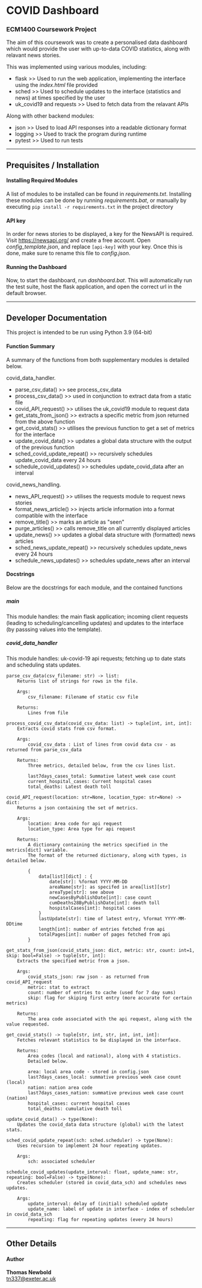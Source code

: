 # COVID Dashboard

### ECM1400 Coursework Project

The aim of this coursework was to create a personalised data dashboard which would provide the user with up-to-data COVID statistics, along with relavant news stories.


This was implemented using various modules, including:  
- flask >> Used to run the web application, implementing the interface using the *index.html* file provided  
- sched >> Used to schedule updates to the interface (statistics and news) at times specified by the user  
- uk_covid19 and requests >> Used to fetch data from the relavant APIs  


Along with other backend modules:  
- json >> Used to load API responses into a readable dictionary format  
- logging >> Used to track the program during runtime  
- pytest >> Used to run tests  

---

## Prequisites / Installation

#### Installing Required Modules

A list of modules to be installed can be found in *requirements.txt*. Installing these modules can be done by running *requirements.bat*, or manually by executing `pip install -r requirements.txt` in the project directory

#### API key

In order for news stories to be displayed, a key for the NewsAPI is required.  
Visit <https://newsapi.org/> and create a free account. Open *config_template.json*, and replace `[api-key]` with your key. Once this is done, make sure to rename this file to *config.json*.

#### Running the Dashboard

Now, to start the dashboard, run *dashboard.bat*. This will automatically run the test suite, host the flask application, and open the correct url in the default browser.

---

## Developer Documentation

This project is intended to be run using Python 3.9 (64-bit)

#### Function Summary

A summary of the functions from both supplementary modules is detailed below.


covid_data_handler.
- parse_csv_data() >> see process_csv_data
- process_csv_data() >> used in conjunction to extract data from a static file
- covid_API_request() >> utilises the uk_covid19 module to request data
- get_stats_from_json() >> extracts a specific metric from json returned from the above function
- get_covid_stats() >> utilises the previous function to get a set of metrics for the interface
- update_covid_data() >> updates a global data structure with the output of the previous function
- sched_covid_update_repeat() >> recursively schedules update_covid_data every 24 hours
- schedule_covid_updates() >> schedules update_covid_data after an interval


covid_news_handling.
- news_API_request() >> utilises the requests module to request news stories
- format_news_article() >> injects article information into a format compatible with the interface
- remove_title() >> marks an article as "seen"
- purge_articles() >> calls remove_title on all currently displayed articles
- update_news() >> updates a global data structure with (formatted) news articles
- sched_news_update_repeat() >> recursively schedules update_news every 24 hours
- schedule_news_updates() >> schedules update_news after an interval

#### Docstrings

Below are the docstrings for each module, and the contained functions

##### main

This module handles: the main flask application; incoming client requests  
(leading to scheduling/cancelling updates) and updates to the interface  
(by passsing values into the template).

##### covid_data_handler

This module handles: uk-covid-19 api requests; fetching up to date stats  
and scheduling stats updates.

    parse_csv_data(csv_filename: str) -> list:
        Returns list of strings for rows in the file.
   
        Args:
            csv_filename: Filename of static csv file
  
        Returns:
            Lines from file

    process_covid_csv_data(covid_csv_data: list) -> tuple[int, int, int]:
        Extracts covid stats from csv format.
    
        Args:
            covid_csv_data : List of lines from covid data csv - as returned from parse_csv_data

        Returns:
            Three metrics, detailed below, from the csv lines list.

            last7days_cases_total: Summative latest week case count
            current_hospital_cases: Current hospital cases
            total_deaths: Latest death toll

    covid_API_request(location: str=None, location_type: str=None) -> dict:
        Returns a json containing the set of metrics.

        Args:
            location: Area code for api request
            location_type: Area type for api request

        Returns:
            A dictionary containing the metrics specified in the metrics[dict] variable.
            The format of the returned dictionary, along with types, is detailed below.

            {
                data[list][dict] : {
                    date[str]: %format YYYY-MM-DD
                    areaName[str]: as specifed in area[list][str]
                    areaType[str]: see above
                    newCasesByPublishDate[int]: case count
                    cumDeaths28ByPublishDate[int]: death toll
                    hospitalCases[int]: hospital cases
                }
                lastUpdate[str]: time of latest entry, %format YYYY-MM-DDtime
                length[int]: number of entries fetched from api
                totalPages[int]: number of pages fetched from api
            }

    get_stats_from_json(covid_stats_json: dict, metric: str, count: int=1, skip: bool=False) -> tuple[str, int]:
        Extracts the specified metric from a json.

        Args:
            covid_stats_json: raw json - as returned from covid_API_request
            metric: stat to extract
            count: number of entries to cache (used for 7 day sums)
            skip: flag for skiping first entry (more accurate for certain metrics)

        Returns:
            The area code associated with the api request, along with the value requested.

    get_covid_stats() -> tuple[str, int, str, int, int, int]:
        Fetches relevant statistics to be displayed in the interface.

        Returns:
            Area codes (local and national), along with 4 statistics.
            Detailed below.
        
            area: local area code - stored in config.json
            last7days_cases_local: summative previous week case count (local)
            nation: nation area code
            last7days_cases_nation: summative previous week case count (nation)
            hospital_cases: current hospital cases
            total_deaths: cumulative death toll

    update_covid_data() -> type(None):
        Updates the covid_data data structure (global) with the latest stats.

    sched_covid_update_repeat(sch: sched.scheduler) -> type(None):
        Uses recursion to implement 24 hour repeating updates.

        Args:
            sch: associated scheduler

    schedule_covid_updates(update_interval: float, update_name: str, repeating: bool=False) -> type(None):
        Creates scheduler (stored in covid_data_sch) and schedules news updates.

        Args:
            update_interval: delay of (initial) scheduled update
            update_name: label of update in interface - index of scheduler in covid_data_sch
            repeating: flag for repeating updates (every 24 hours)

---

## Other Details

#### Author

**Thomas Newbold**  
<tn337@exeter.ac.uk>
